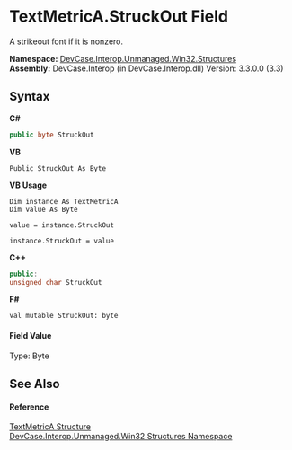# TextMetricA.StruckOut Field
 

A strikeout font if it is nonzero.

**Namespace:**&nbsp;<a href="N_DevCase_Interop_Unmanaged_Win32_Structures">DevCase.Interop.Unmanaged.Win32.Structures</a><br />**Assembly:**&nbsp;DevCase.Interop (in DevCase.Interop.dll) Version: 3.3.0.0 (3.3)

## Syntax

**C#**<br />
``` C#
public byte StruckOut
```

**VB**<br />
``` VB
Public StruckOut As Byte
```

**VB Usage**<br />
``` VB Usage
Dim instance As TextMetricA
Dim value As Byte

value = instance.StruckOut

instance.StruckOut = value
```

**C++**<br />
``` C++
public:
unsigned char StruckOut
```

**F#**<br />
``` F#
val mutable StruckOut: byte
```


#### Field Value
Type: Byte

## See Also


#### Reference
<a href="T_DevCase_Interop_Unmanaged_Win32_Structures_TextMetricA">TextMetricA Structure</a><br /><a href="N_DevCase_Interop_Unmanaged_Win32_Structures">DevCase.Interop.Unmanaged.Win32.Structures Namespace</a><br />